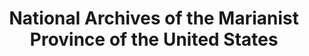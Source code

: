 ---
layout: repo
title: "National Archives of the Marianist Province of the United States"
id: 17744
permalink: repos/17744/
---